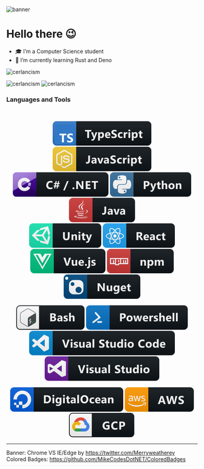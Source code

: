 ![banner](https://i.imgur.com/NiH3cpL.png)

# Hello there 😉

* 🎓 I’m a Computer Science student
* 🌱 I’m currently learning Rust and Deno

<p align="left"> <img src="https://komarev.com/ghpvc/?username=cerlancism" alt="cerlancism" /> </p>

<div>
  <img src="https://github-readme-stats.vercel.app/api?username=Cerlancism&show_icons=true&hide_border=true" alt="cerlancism" />
  <img src="https://github-readme-stats.vercel.app/api/top-langs/?username=cerlancism&layout=compact&show_icons=true&hide_border=true&hide=HLSL,ShaderLab,HTML,COBOL&langs_count=8" alt="cerlancism" />
</div>


### Languages and Tools


<br>

<p align="center">
 <img src="https://github.com/MikeCodesDotNET/ColoredBadges/blob/5bffd4d642c18efdc535293f81fb8452d8f2445e/svg/dev/languages/typescript.svg">
 <img src="https://raw.githubusercontent.com/MikeCodesDotNET/ColoredBadges/master/svg/dev/languages/js.svg">
 <img src="https://raw.githubusercontent.com/MikeCodesDotNET/ColoredBadges/master/svg/dev/languages/csharp_dotnet.svg">
 <img src="https://raw.githubusercontent.com/MikeCodesDotNET/ColoredBadges/master/svg/dev/languages/python.svg">
 <img src="https://raw.githubusercontent.com/MikeCodesDotNET/ColoredBadges/master/svg/dev/languages/java.svg">
 <br>
 <img src="https://raw.githubusercontent.com/MikeCodesDotNET/ColoredBadges/master/svg/dev/frameworks/unity.svg">
 <img src="https://raw.githubusercontent.com/MikeCodesDotNET/ColoredBadges/master/svg/dev/frameworks/react.svg">
 <img src="https://raw.githubusercontent.com/MikeCodesDotNET/ColoredBadges/master/svg/dev/frameworks/vue.svg">
 <img src="https://raw.githubusercontent.com/MikeCodesDotNET/ColoredBadges/master/svg/dev/services/npm.svg">
 <img src="https://raw.githubusercontent.com/MikeCodesDotNET/ColoredBadges/master/svg/dev/services/nuget.svg">
</p>

<p align="center">
 <img src="https://raw.githubusercontent.com/MikeCodesDotNET/ColoredBadges/master/svg/dev/tools/bash.svg">
 <img src="https://raw.githubusercontent.com/MikeCodesDotNET/ColoredBadges/master/svg/dev/tools/powershell.svg">
 <img src="https://raw.githubusercontent.com/MikeCodesDotNET/ColoredBadges/master/svg/dev/tools/visualstudio_code.svg">
 <img src="https://raw.githubusercontent.com/MikeCodesDotNET/ColoredBadges/master/svg/dev/tools/visualstudio.svg">
</p>

<p align="center">
 <img src="https://raw.githubusercontent.com/MikeCodesDotNET/ColoredBadges/master/svg/dev/services/digitalocean.svg">
 <img src="https://raw.githubusercontent.com/MikeCodesDotNET/ColoredBadges/master/svg/dev/services/aws.svg">
 <img src="https://raw.githubusercontent.com/MikeCodesDotNET/ColoredBadges/master/svg/dev/services/gcp.svg">
</p>

---
Banner: Chrome VS IE/Edge by https://twitter.com/Merryweatherey  
Colored Badges: https://github.com/MikeCodesDotNET/ColoredBadges  
